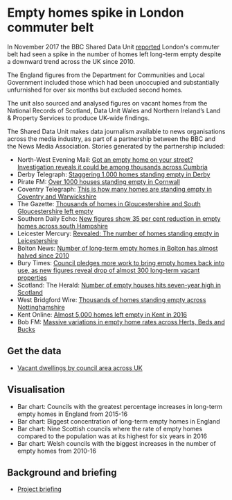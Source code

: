 # Empty homes spike in London commuter belt

In November 2017 the BBC Shared Data Unit [reported](http://www.bbc.co.uk/news/uk-england-41968461) London's commuter belt had seen a spike in the number of homes left long-term empty despite a downward trend across the UK since 2010.

The England figures from the Department for Communities and Local Government included those which had been unoccupied and substantially unfurnished for over six months but excluded second homes.

The unit also sourced and analysed figures on vacant homes from the National Records of Scotland, Data Unit Wales and Northern Ireland’s Land & Property Services to produce UK-wide findings.

The Shared Data Unit makes data journalism available to news organisations across the media industry, as part of a partnership between the BBC and the News Media Association. Stories generated by the partnership included:

* North-West Evening Mail: [Got an empty home on your street? Investigation reveals it could be among thousands across Cumbria](http://www.nwemail.co.uk/news/Got-an-empty-home-on-your-street-Investigation-reveals-it-could-be-among-thousands-across-Cumbria-30724c1c-5867-4c18-800d-32fac304d1aa-ds) 
* Derby Telegraph: [Staggering 1,000 homes standing empty in Derby](http://www.derbytelegraph.co.uk/news/local-news/staggering-1000-homes-standing-empty-824097)
* Pirate FM: [Over 1000 houses standing empty in Cornwall](https://www.piratefm.co.uk/news/latest-news/2437055/over-1000-houses-standing-empty-in-cornwall/)
* Coventry Telegraph: [This is how many homes are standing empty in Coventry and Warwickshire](http://www.coventrytelegraph.net/news/coventry-news/how-many-homes-standing-empty-13944613)
* The Gazette: [Thousands of homes in Gloucestershire and South Gloucestershire left empty](http://www.gazetteseries.co.uk/news/15681458.Thousands_of_homes_in_Gloucestershire_and_South_Gloucestershire_left_empty/)
* Southern Daily Echo: [New figures show 35 per cent reduction in empty homes across south Hampshire](http://www.dailyecho.co.uk/news/15681399.Number_of_vacant_homes_slashed_by_35_per_cent/)
* Leicester Mercury: [Revealed: The number of homes standing empty in Leicestershire](http://www.leicestermercury.co.uk/news/leicester-news/revealed-number-homes-standing-empty-821914)
* Bolton News: [Number of long-term empty homes in Bolton has almost halved since 2010](http://www.theboltonnews.co.uk/news/bolton/15681413.REVEALED__The_number_of_long_term_empty_homes_in_Bolton_today_compared_to_2010/)
* Bury Times: [Council pledges more work to bring empty homes back into use, as new figures reveal drop of almost 300 long-term vacant properties](http://www.burytimes.co.uk/news/15681419.Council_pledges_more_work_to_bring_empty_homes_back_into_use__as_new_figures_reveal_extent_of_problem/)
* Scotland: The Herald: [Number of empty houses hits seven-year high in Scotland](http://www.heraldscotland.com/news/15680826.Number_of_empty_houses_hits_seven_year_high_in_Scotland/)
* West Bridgford Wire: [Thousands of homes standing empty across Nottinghamshire](http://westbridgfordwire.com/empty-homes-notts/)
* Kent Online: [Almost 5,000 homes left empty in Kent in 2016](http://www.kentonline.co.uk/kent/news/nearly-5000-empty-homes-in-kent-135818/)
* Bob FM: [Massive variations in empty home rates across Herts, Beds and Bucks](http://www.bobfm.co.uk/news/local-news/massive-variations-in-empty-home-rates-across-herts-beds-and-bucks/)

## Get the data

* [Vacant dwellings by council area across UK](https://docs.google.com/spreadsheets/d/11cxzxFNcvetTm4O-Brai68r8JsWeDDps_ArpqQsaH0g/edit)

## Visualisation

* Bar chart: Councils with the greatest percentage increases in long-term empty homes in England from 2015-16
* Bar chart: Biggest concentration of long-term empty homes in England
* Bar chart: Nine Scottish councils where the rate of empty homes compared to the population was at its highest for six years in 2016
* Bar chart: Welsh councils with the biggest increases in the number of empty homes from 2010-16

## Background and briefing

* [Project briefing](https://docs.google.com/document/d/1qp3P5gsUCCR1gg-BBxO5W8QhqKr0yVvw9EEnQIoNcIk/edit)
